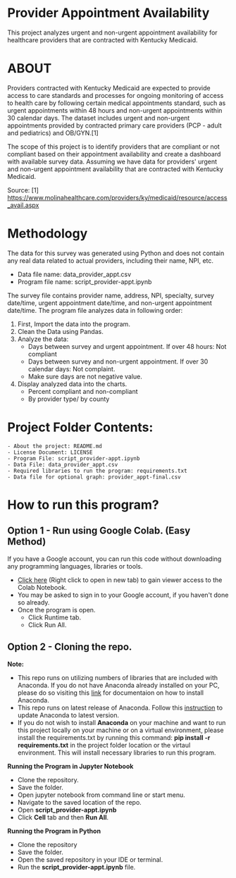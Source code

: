 # Provider Appointment Availability
This project analyzes urgent and non-urgent appointment availability for healthcare providers that are contracted with Kentucky Medicaid.

# ABOUT

Providers contracted with Kentucky Medicaid are expected to provide access to care standards and processes for ongoing monitoring of access to health care by following certain medical appointments standard, such as urgent appointments within 48 hours and non-urgent appointments within 30 calendar days. The dataset includes urgent and non-urgent appointments provided by contracted primary care providers (PCP - adult and pediatrics) and OB/GYN.[1]

The scope of this project is to identify providers that are compliant or not compliant based on their appointment availability and create a dashboard with available survey data. Assuming we have data for providers' urgent and non-urgent appointment availability that are contracted with Kentucky Medicaid.

Source:
[1] https://www.molinahealthcare.com/providers/ky/medicaid/resource/access_avail.aspx

# Methodology

The data for this survey was generated using Python and does not contain any real data related to actual providers, including their name, NPI, etc.

- Data file name: data_provider_appt.csv
- Program file name: script_provider-appt.ipynb

The survey file contains provider name, address, NPI, specialty, survey date/time, urgent appointment date/time, and non-urgent appointment date/time.
The program file analyzes data in following order:
1. First, Import the data into the program.
2. Clean the Data using Pandas.
3. Analyze the data:
	- Days between survey and urgent appointment. If over 48 hours: Not compliant
	- Days between survey and non-urgent appointment. If over 30 calendar days: Not complaint.
	- Make sure days are not negative value.
4. Display analyzed data into the charts.
	- Percent compliant and non-compliant
	- By provider type/ by county

# Project Folder Contents:
	- About the project: README.md
	- License Document: LICENSE
	- Program File: script_provider-appt.ipynb
	- Data File: data_provider_appt.csv
	- Required libraries to run the program: requirements.txt
	- Data file for optional graph: provider_appt-final.csv

# How to run this program?

## Option 1 - Run using Google Colab. (Easy Method)

If you have a Google account, you can run this code without downloading any programming languages, libraries or tools.

- [Click here](https://colab.research.google.com/drive/1L3t34UcDiaBycZ6BbJ9MW_7mhdXKeJu4?usp=sharing) (Right click to open in new tab) to gain viewer access to the Colab Notebook.
- You may be asked to sign in to your Google account, if you haven't done so already.
- Once the program is open.
    - Click Runtime tab.
    - Click Run All.
    
## Option 2 - Cloning the repo.

**Note:**
- This repo runs on utilizing numbers of libraries that are included with Anaconda. If you do not have Anaconda already installed on your PC, please do so visiting this [link](https://docs.anaconda.com/anaconda/install/index.html) for documentaion on how to install Anaconda.
- This repo runs on latest release of Anaconda. Follow this [instruction](https://docs.anaconda.com/anaconda/install/update-version/) to update Anaconda to latest version.
- If you do not wish to install **Anaconda** on your machine and want to run this project locally on your machine or on a virtual environment, please install the requirements.txt by running this command: **pip install -r requirements.txt** in the project folder location or the virtaul environment. This will install necessary libraries to run this program.

**Running the Program in Jupyter Notebook**
- Clone the repository.
- Save the folder.
- Open jupyter notebook from command line or start menu.
- Navigate to the saved location of the repo.
- Open **script_provider-appt.ipynb**
- Click **Cell** tab and then **Run All**.

**Running the Program in Python**
- Clone the repository
- Save the folder.
- Open the saved repository in your IDE or terminal.
- Run the **script_provider-appt.ipynb** file.